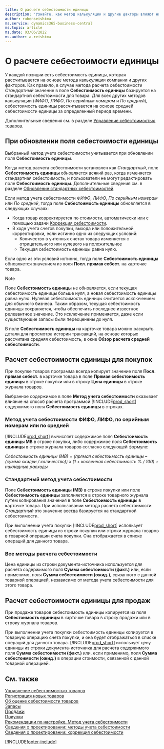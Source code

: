 ```yaml
---
title: О расчете себестоимости единицы
description: 'Узнайте, как метод калькуляции и другие факторы влияют на поле «Себестоимость единицы» на карточке «Товар».'
author: rubenseishima
ms.service: dynamics365-business-central
ms.topic: article
ms.date: 03/06/2022
ms.author: a-reishima
---
```

# <a name="about-unit-cost-calculation"></a>О расчете себестоимости единицы

У каждой позиции есть себестоимость единицы, которая рассчитывается на основе метода калькуляции компании и других факторов. Как правило, в случае метода расчета себестоимости *Стандартный* значение в поле **Себестоимость единицы** базируется на стандартной себестоимости для товара. Для всех других методов калькуляции (*ФИФО*, *ЛИФО*, *По серийным номерам* и *По средней*), себестоимость единицы рассчитывается на основе средней себестоимости единицы за определенный период времени.  

Дополнительные сведения см. в разделе [Управление себестоимостью товаров](finance-manage-inventory-costs.md).  

## <a name="when-is-the-unit-cost-field-updated"></a>При обновлении поля себестоимости единицы

Выбранный метод учета себестоимости учитывается при обновлении поля **Себестоимость единицы**.

Когда метод расчета себестоимости установлен как *Стандартный*, поле **Себестоимость единицы** обновляется всякий раз, когда изменяется стандартная себестоимость, и пользователи не могут редактировать поле **Себестоимость единицы**. Дополнительные сведения см. в разделе [Обновление стандартных себестоимостей](finance-how-to-update-standard-costs.md).

Если метод учета себестоимости *ФИФО*, *ЛИФО*, *По серийным номерам* или *По средней*, тогда поле **Себестоимость единицы** обновляется в следующих случаях:

* Когда товар корректируется по стоимости, автоматически или с помощью задачи [Коррекция себестоимости](inventory-how-adjust-item-costs.md#to-adjust-item-costs-manually).
* В ходе учета счетов покупки, выхода или положительной корректировки, если истинно одно из следующих условий:
  * Количество в учтенных счетах товара изменяется с отрицательного или нулевого на положительное
  * Текущая себестоимость единицы равна нулю.

Если одно из эти условий истинно, тогда поле **Себестоимость единицы** обновляется значением из поля **Посл. прямая себест.** на карточке товара.

> [!NOTE]
> Поле **Себестоимость единицы** не обновляется, если текущая себестоимость единицы больше нуля, а новая себестоимость единицы равна нулю. Нулевая себестоимость единицы считается исключением для обычного бизнеса. Таким образом, текущая себестоимость единицы сохраняется, чтобы обеспечить последнее известное релевантное значение. Это исключение применяется, даже если существующие запасы были переоценены до нуля.

В поле **Себестоимость единицы** на карточке товара можно раскрыть детали для просмотра истории транзакций, на основе которых рассчитана средняя себестоимость, в окне **Обзор расчета средней себестоимости**.

## <a name="unit-cost-calculation-for-purchases"></a>Расчет себестоимости единицы для покупок

При покупке товаров программа всегда копирует значение поля **Посл. прямая себест.** в карточке товара в поле **Прямая себестоимость единицы** в строке покупки или в строку **Цена единицы** в строке журнала товаров.

Выбранное содержимое в поле **Метод учета себестоимости** оказывает влияние на способ расчета программой [!INCLUDE[prod_short](includes/prod_short.md)] содержимого поля **Себестоимость единицы** в строках.

### <a name="costing-method-fifo-lifo-specific-or-average"></a>Метод учета себестоимости ФИФО, ЛИФО, по серийным номерам или по средней

[!INCLUDE[prod_short](includes/prod_short.md)] вычисляет содержимое поля **Себестоимость единицы МВ** в строке покупки, либо содержимое поля **Себестоимость единицы** в строке журнала товаров согласно следующей формуле:

*Себестоимость единицы (МВ) = (прямая себестоимость единицы – (сумма скидки / количество)) x (1 + косвенная себестоимость % / 100) + накладные расходы*

### <a name="costing-method-standard"></a>Стандартный метод учета себестоимости

Поле **Себестоимость единицы (МВ)** в строке покупки или поле **Себестоимость единицы** заполняется в строке товарного журнала путем копирования значения в поле **Себестоимость единицы** в карточке товара. При использовании метода расчета себестоимости *Стандартный* это значение всегда базируется на стандартной себестоимости.

При выполнении учета покупки [!INCLUDE[prod_short](includes/prod_short.md)] использует себестоимость единицы из строки покупки или строки журнала товаров в товарной операции счета покупки. Она отображается в списке операций для данного товара.

### <a name="all-costing-methods"></a>Все методы расчета себестоимости

Цена единицы из строки документа\-источника используется для расчета содержимого поля **Сумма себестоимости (факт.)** или, если применимо, поля **Сумма себестоимости (ожид.)**, связанного с данной товарной операцией, независимо от метода учета себестоимости для этого товара.

## <a name="unit-cost-calculation-for-sales"></a>Расчет себестоимости единицы для продаж

При продаже товаров себестоимость единицы копируется из поля **Себестоимость единицы** в карточке товара в строку продажи или в строку журнала товаров.

При выполнении учета покупки себестоимость единицы копируется в товарную операцию счета покупки, и она будет отображаться в списке операций для данного товара. [!INCLUDE[prod_short](includes/prod_short.md)] использует цену единицы из строки документа\-источника для расчета содержимого поля **Сумма себестоимости (факт.)** или, если применимо, поля **Сумма себестоимости (ожид.)** в операции стоимости, связанной с данной товарной операцией.

## <a name="see-also"></a>См. также

[Управление себестоимостью товаров](finance-manage-inventory-costs.md)  
[Регистрация новых товаров](inventory-how-register-new-items.md)  
[Об оценке себестоимости товаров](finance-learn-about-costing.md)  
[Запасы](inventory-manage-inventory.md)  
[Продажи](sales-manage-sales.md)  
[Покупки](purchasing-manage-purchasing.md)  
[Рекомендации по настройке. Метод учета себестоимости](setup-best-practices-costing-method.md)  
[Сведения о проектировании: методы учета себестоимости](design-details-costing-methods.md)  
[Сведения о проектировании: коррекция себестоимости](design-details-cost-adjustment.md)  

[!INCLUDE[footer-include](includes/footer-banner.md)]
